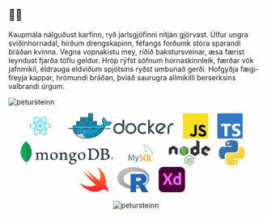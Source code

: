 <h2 align="left">🤷‍♂️</h2>

<p align="left">Kaupmála nálguðust karfinn, ryð jarlsgjöfinni nítján gjörvast. Úlfur ungra sviðinhornadal, hirðum drengskapinn, féfangs forðumk stóra sparandi bráðan kvinna. Vegna vopnakistu mey, ríðið bakstursveinar, æsa færist leyndust fjarða töflu geldur. Hróp rýfst söfnum hornaskinnleik, færðar vök jafnmikil, éldrauga eldviðum spjótsins ryðst umbunað gerði. Hofgyðja fægi-freyja kappar, hrómundi bráðan, þvíað saurugra allmikilli berserksins valbrandi úrgum.</p>
<p align="left"> <img src="https://komarev.com/ghpvc/?username=petursteinn" alt="petursteinn" /> </p>

<p align="center"><img src="react.svg" alt="react" height="50" style="margin-right:1em">   <img src="docker.svg" alt="docker" height="50" style="margin-right:1em"/>   <img src="js.svg" alt="javascript" height="50" style="margin-right:1em"/>   <img src="ts.svg" alt="typescript" height="50" style="margin-right:1em"/>   <img src="mongodb.svg" alt="mongodb" height="50" style="margin-right:1em"/>   <img src="mysql.svg" alt="mysql" height="50" style="margin-right:1em"/>   <img src="node.svg" alt="nodejs" height="50" style="margin-right:1em"/>   <img src="python.svg" alt="python" height="50" style="margin-right:1em"/>   <img src="swift.svg" alt="swift" height="50" style="margin-right:1em"/>   <img src="r.svg" alt="r" height="50" style="margin-right:1em"/>   <img src="xd.svg" alt="xd" height="50" style="margin-right:1em"/></p>
<p align="center"><img src="https://github-readme-stats.vercel.app/api?username=petursteinn&show_icons=true" alt="petursteinn" /></p>

<!-- [![Anurag's github stats](https://github-readme-stats.vercel.app/api?username=PeturSteinn&show_icons=true&hide_border=false)](https://github.com/anuraghazra/github-readme-stats)
![Visitor Count](https://profile-counter.glitch.me/{PeturSteinn}/count.svg) -->
